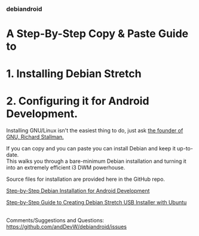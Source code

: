 ### debiandroid

# A Step-By-Step Copy & Paste Guide to   
# 1. Installing Debian Stretch  
# 2. Configuring it for Android Development.
Installing GNU/Linux isn't the easiest thing to do, just ask 
[the founder of GNU, Richard Stallman.](https://www.youtube.com/watch?v=umQL37AC_YM)

If you can copy and you can paste you can install Debian and keep it up-to-date.  
This walks you through a bare-minimum Debian installation and turning it into an extremely efficient i3 DWM powerhouse.  

Source files for installation are provided here in the GitHub repo.



<a href="https://anddevw.com/debian%20for%20android%20development/debian-for-android-development/">Step-by-Step Debian Installation for Android Development</a>

<a href="https://anddevw.com/how-to-leave-ubuntu-for-debian/">
Step-by-Step Guide to Creating Debian Stretch USB Installer with Ubuntu</a>  


<br>
<br>

  

Comments/Suggestions and Questions: https://github.com/andDevW/debiandroid/issues
